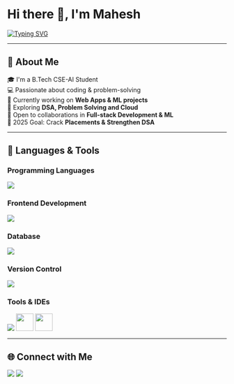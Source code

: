 # Hi there 👋, I'm Mahesh  

[![Typing SVG](https://readme-typing-svg.herokuapp.com?size=24&color=00C2FF&lines=Aspiring+Software+Developer;Learning+Python+%26+Java;DSA+%26+Problem+Solving;Building+Web+Apps)](https://git.io/typing-svg)

---

## 💫 About Me
🎓 I'm a B.Tech CSE-AI Student  
💻 Passionate about coding & problem-solving  
🔭 Currently working on **Web Apps & ML projects**  
🌱 Exploring **DSA, Problem Solving and Cloud**  
👯 Open to collaborations in **Full-stack Development & ML**  
🎯 2025 Goal: Crack **Placements & Strengthen DSA**  


---

## 🚀 Languages & Tools

### Programming Languages
<p align="left">
  <img src="https://skillicons.dev/icons?i=java,python" />
</p>

### Frontend Development
<p align="left">
  <img src="https://skillicons.dev/icons?i=html,css,js" />
</p>

### Database
<p align="left">
  <img src="https://skillicons.dev/icons?i=mysql" />
</p>

### Version Control
<p align="left">
  <img src="https://skillicons.dev/icons?i=git,github" />
</p>

### Tools & IDEs
<p align="left">
  <img src="https://skillicons.dev/icons?i=vscode" />
  <img src="https://cdn.jsdelivr.net/gh/devicons/devicon/icons/googlecolab/googlecolab-original.svg" width="40" height="40"/>
  <img src="https://cdn.jsdelivr.net/gh/devicons/devicon/icons/jupyter/jupyter-original.svg" width="40" height="40"/>
</p>

---



## 🌐 Connect with Me
<p align="left">
<a href="https://linkedin.com/in/YOUR_LINKEDIN" target="_blank"><img src="https://img.shields.io/badge/LinkedIn-%230077B5.svg?logo=linkedin&logoColor=white"/></a>
<a href="mailto:YOUR_EMAIL@gmail.com"><img src="https://img.shields.io/badge/Gmail-D14836?logo=gmail&logoColor=white"/></a>
</p>
